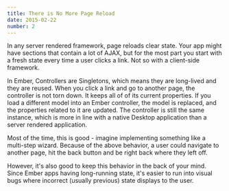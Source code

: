 ```yaml
---
title: There is No More Page Reload
date: 2015-02-22
number: 2
---
```


In any server rendered framework, page reloads clear state. Your app might have sections that contain a lot of AJAX, but for the most part you start with a fresh state every time a user clicks a link. Not so with a client-side framework.

In Ember, Controllers are Singletons, which means they are long-lived and they are reused. When you click a link and go to another page, the controller is not torn down. It keeps all of of its current properties. If you load a different model into an Ember controller, the model is replaced, and the properties related to it are updated. The controller is still the same instance, which is more in line with a native Desktop application than a server rendered application.

Most of the time, this is good - imagine implementing something like a multi-step wizard. Because of the above behavior, a user could navigate to another page, hit the back button and be right back where they left off.

However, it's also good to keep this behavior in the back of your mind. Since Ember apps having long-running state, it's easier to run into visual bugs where incorrect (usually previous) state displays to the user.